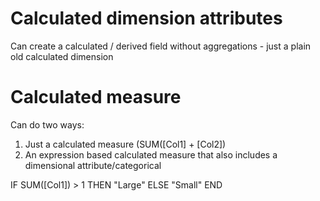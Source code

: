 # Calculated dimension attributes
Can create a calculated / derived field without aggregations - just a plain old calculated dimension

# Calculated measure
Can do two ways:
1. Just a calculated measure (SUM([Col1] + [Col2])
2. An expression based calculated measure that also includes a dimensional attribute/categorical

IF SUM([Col1]) > 1 THEN "Large"
ELSE "Small"
END

